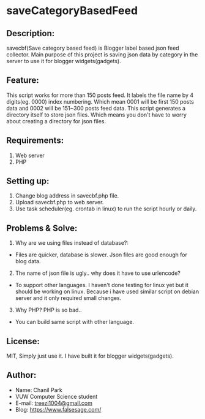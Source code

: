 # saveCategoryBasedFeed

## Description:
savecbf(Save category based feed) is Blogger label based json feed collector.
Main purpose of this project is saving json data by category in the server to use it for blogger widgets(gadgets).

## Feature:
This script works for more than 150 posts feed. It labels the file name by 4 digits(eg. 0000) index numbering. Which mean 0001 will be first 150 posts data and 0002 will be 151~300 posts feed data. This script generates a directory itself to store json files. Which means you don't have to worry about creating a directory for json files.

## Requirements:
1. Web server
2. PHP

## Setting up:
1. Change blog address in savecbf.php file.
2. Upload savecbf.php to web server.
3. Use task scheduler(eg. crontab in linux) to run the script hourly or daily.

## Problems & Solve:
1. Why are we using files instead of database?:
  * Files are quicker, database is slower. Json files are good enough for blog data.
2. The name of json file is ugly.. why does it have to use urlencode?
  * To support other languages. I haven't done testing for linux yet but it should be working on linux. Because i have used similar script on debian server and it only required small changes.
3. Why PHP? PHP is so bad..
  * You can build same script with other language.

## License:
MIT, Simply just use it. I have built it for blogger widgets(gadgets).

## Author:
* Name: Chanil Park
* VUW Computer Science student
* E-mail: treezi1004@gmail.com
* Blog: https://www.falsesage.com/

